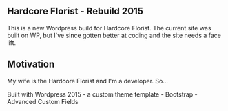 <h2>Hardcore Florist - Rebuild 2015</h2>

This is a new Wordpress build for Hardcore Florist.  The current site was built on WP, but I've since gotten better at coding and the site needs a face lift.

<h2>Motivation</h2>

My wife is the Hardcore Florist and I'm a developer.  So...

Built with Wordpress 2015 - a custom theme template - Bootstrap - Advanced Custom Fields